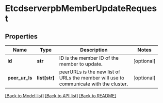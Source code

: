 # EtcdserverpbMemberUpdateRequest

## Properties
Name | Type | Description | Notes
------------ | ------------- | ------------- | -------------
**id** | **str** | ID is the member ID of the member to update. | [optional] 
**peer_ur_ls** | **list[str]** | peerURLs is the new list of URLs the member will use to communicate with the cluster. | [optional] 

[[Back to Model list]](../README.md#documentation-for-models) [[Back to API list]](../README.md#documentation-for-api-endpoints) [[Back to README]](../README.md)


